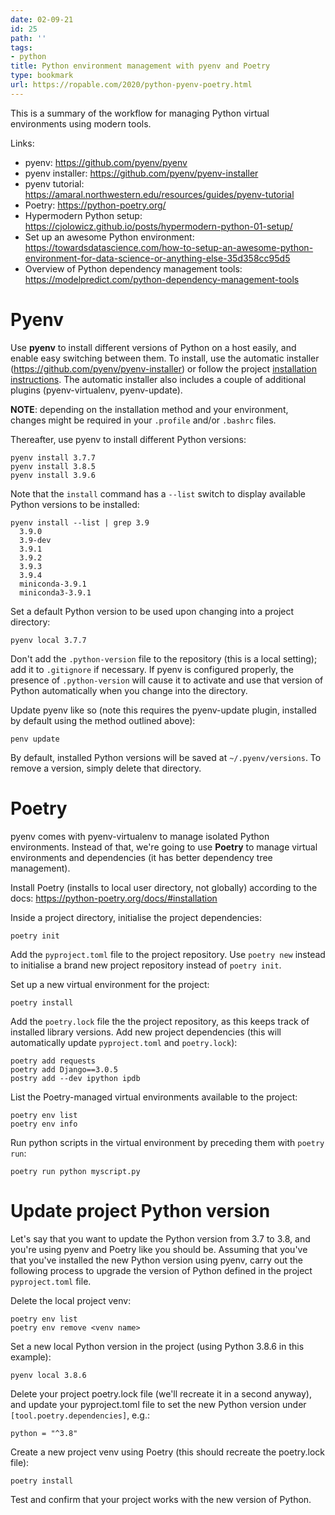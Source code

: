 ```yaml
---
date: 02-09-21
id: 25
path: ''
tags:
- python
title: Python environment management with pyenv and Poetry
type: bookmark
url: https://ropable.com/2020/python-pyenv-poetry.html
---
```


This is a summary of the workflow for managing Python virtual environments using modern tools.

Links:

  * pyenv: <https://github.com/pyenv/pyenv>
  * pyenv installer: <https://github.com/pyenv/pyenv-installer>
  * pyenv tutorial: <https://amaral.northwestern.edu/resources/guides/pyenv-tutorial>
  * Poetry: <https://python-poetry.org/>
  * Hypermodern Python setup: <https://cjolowicz.github.io/posts/hypermodern-python-01-setup/>
  * Set up an awesome Python environment: <https://towardsdatascience.com/how-to-setup-an-awesome-python-environment-for-data-science-or-anything-else-35d358cc95d5>
  * Overview of Python dependency management tools: <https://modelpredict.com/python-dependency-management-tools>

# Pyenv

Use **pyenv** to install different versions of Python on a host easily, and enable easy switching between them. To install, use the automatic installer (https://github.com/pyenv/pyenv-installer) or follow the project [installation instructions](https://github.com/pyenv/pyenv#installation). The automatic installer also includes a couple of additional plugins (pyenv-virtualenv, pyenv-update).

**NOTE**: depending on the installation method and your environment, changes might be required in your `.profile` and/or `.bashrc` files.

Thereafter, use pyenv to install different Python versions:

    pyenv install 3.7.7
    pyenv install 3.8.5
    pyenv install 3.9.6

Note that the `install` command has a `--list` switch to display available Python versions to be installed:

    pyenv install --list | grep 3.9
      3.9.0
      3.9-dev
      3.9.1
      3.9.2
      3.9.3
      3.9.4
      miniconda-3.9.1
      miniconda3-3.9.1

Set a default Python version to be used upon changing into a project directory:

    pyenv local 3.7.7

Don't add the `.python-version` file to the repository (this is a local setting); add it to `.gitignore` if necessary. If pyenv is configured properly, the presence of `.python-version` will cause it to activate and use that version of Python automatically when you change into the directory.

Update pyenv like so (note this requires the pyenv-update plugin, installed by default using the method outlined above):

    penv update

By default, installed Python versions will be saved at `~/.pyenv/versions`. To remove a version, simply delete that directory.

# Poetry

pyenv comes with pyenv-virtualenv to manage isolated Python environments. Instead of that, we're going to use **Poetry** to manage virtual environments and dependencies (it has better dependency tree management).

Install Poetry (installs to local user directory, not globally) according to the docs: https://python-poetry.org/docs/#installation

Inside a project directory, initialise the project dependencies:

    poetry init

Add the `pyproject.toml` file to the project repository. Use `poetry new` instead to initialise a brand new project repository instead of `poetry init`.

Set up a new virtual environment for the project:

    poetry install

Add the `poetry.lock` file the the project repository, as this keeps track of installed library versions. Add new project dependencies (this will automatically update `pyproject.toml` and `poetry.lock`):

    poetry add requests
    poetry add Django==3.0.5
    postry add --dev ipython ipdb

List the Poetry-managed virtual environments available to the project:

    poetry env list
    poetry env info

Run python scripts in the virtual environment by preceding them with `poetry run`:

    poetry run python myscript.py

# Update project Python version

Let's say that you want to update the Python version from 3.7 to 3.8, and you're using pyenv and Poetry like you should be. Assuming that you've that you've installed the new Python version using pyenv, carry out the following process to upgrade the version of Python defined in the project `pyproject.toml` file.

Delete the local project venv:

    poetry env list
    poetry env remove <venv name>

Set a new local Python version in the project (using Python 3.8.6 in this example):

    pyenv local 3.8.6

Delete your project poetry.lock file (we'll recreate it in a second anyway), and update your pyproject.toml file to set the new Python version under `[tool.poetry.dependencies]`, e.g.:

    python = "^3.8"

Create a new project venv using Poetry (this should recreate the poetry.lock file):

    poetry install

Test and confirm that your project works with the new version of Python.